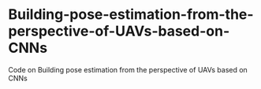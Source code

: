 # Building-pose-estimation-from-the-perspective-of-UAVs-based-on-CNNs
Code on Building pose estimation from the perspective of UAVs based on CNNs
